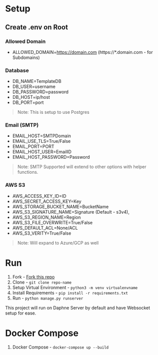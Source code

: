 # Setup
## Create .env on Root

### Allowed Domain
- ALLOWED_DOMAIN=https://domain.com (https://*.domain.com - for Subdomains)

### Database
- DB_NAME=TemplateDB
- DB_USER=username
- DB_PASSWORD=password
- DB_HOST=ip/host
- DB_PORT=port

> Note: This is setup to use Postgres

### Email (SMTP)
- EMAIL_HOST=SMTPDomain
- EMAIL_USE_TLS=True/False
- EMAIL_PORT=PORT
- EMAIL_HOST_USER=EmailID
- EMAIL_HOST_PASSWORD=Password

> Note: SMTP Supported will extend to other options with helper functions.

### AWS S3
- AWS_ACCESS_KEY_ID=ID
- AWS_SECRET_ACCESS_KEY=Key
- AWS_STORAGE_BUCKET_NAME=BucketName
- AWS_S3_SIGNATURE_NAME=Signature (Default - s3v4),
- AWS_S3_REGION_NAME=Region
- AWS_S3_FILE_OVERWRITE=True/False
- AWS_DEFAULT_ACL=None/ACL
- AWS_S3_VERITY=True/False

> Note: Will expand to Azure/GCP as well

# Run

1. Fork - <a href="https://github.com/Hon3y9718/django-rest-template/fork">Fork this repo</a>
2. Clone - ``` git clone repo-name ```
3. Setup Virtual Environment - ``` python3 -m venv virtualenvname ```
4. Install Requirements - ``` pip install -r requirements.txt ```
5. Run - ``` python manage.py runserver ```

This project will run on Daphne Server by default and have Websocket setup for ease.

# Docker Compose

1. Docker Compose - ``` docker-compose up --build ```
